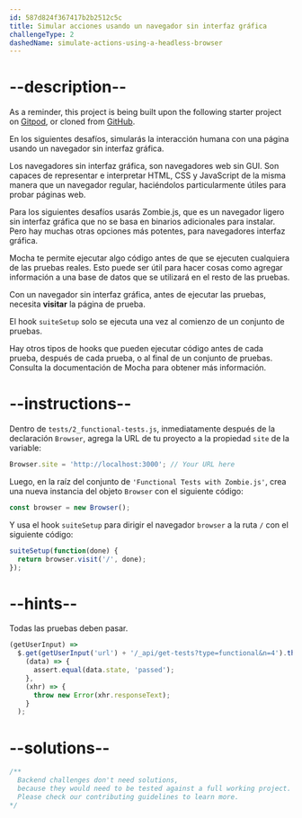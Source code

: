 ```yaml
---
id: 587d824f367417b2b2512c5c
title: Simular acciones usando un navegador sin interfaz gráfica
challengeType: 2
dashedName: simulate-actions-using-a-headless-browser
---
```


# --description--

As a reminder, this project is being built upon the following starter project on <a href="https://gitpod.io/?autostart=true#https://github.com/freeCodeCamp/boilerplate-mochachai/" target="_blank" rel="noopener noreferrer nofollow">Gitpod</a>, or cloned from <a href="https://github.com/freeCodeCamp/boilerplate-mochachai/" target="_blank" rel="noopener noreferrer nofollow">GitHub</a>.

En los siguientes desafíos, simularás la interacción humana con una página usando un navegador sin interfaz gráfica.

Los navegadores sin interfaz gráfica, son navegadores web sin GUI. Son capaces de representar e interpretar HTML, CSS y JavaScript de la misma manera que un navegador regular, haciéndolos particularmente útiles para probar páginas web.

Para los siguientes desafíos usarás Zombie.js, que es un navegador ligero sin interfaz gráfica que no se basa en binarios adicionales para instalar. Pero hay muchas otras opciones más potentes, para navegadores interfaz gráfica.

Mocha te permite ejecutar algo código antes de que se ejecuten cualquiera de las pruebas reales. Esto puede ser útil para hacer cosas como agregar información a una base de datos que se utilizará en el resto de las pruebas.

Con un navegador sin interfaz gráfica, antes de ejecutar las pruebas, necesita **visitar** la página de prueba.

El hook `suiteSetup` solo se ejecuta una vez al comienzo de un conjunto de pruebas.

Hay otros tipos de hooks que pueden ejecutar código antes de cada prueba, después de cada prueba, o al final de un conjunto de pruebas. Consulta la documentación de Mocha para obtener más información.

# --instructions--

Dentro de `tests/2_functional-tests.js`, inmediatamente después de la declaración `Browser`, agrega la URL de tu proyecto a la propiedad `site` de la variable:

```js
Browser.site = 'http://localhost:3000'; // Your URL here
```

Luego, en la raíz del conjunto de `'Functional Tests with Zombie.js'`, crea una nueva instancia del objeto `Browser` con el siguiente código:

```js
const browser = new Browser();
```

Y usa el hook `suiteSetup` para dirigir el navegador `browser` a la ruta `/` con el siguiente código:

```js
suiteSetup(function(done) {
  return browser.visit('/', done);
});
```

# --hints--

Todas las pruebas deben pasar.

```js
(getUserInput) =>
  $.get(getUserInput('url') + '/_api/get-tests?type=functional&n=4').then(
    (data) => {
      assert.equal(data.state, 'passed');
    },
    (xhr) => {
      throw new Error(xhr.responseText);
    }
  );
```

# --solutions--

```js
/**
  Backend challenges don't need solutions, 
  because they would need to be tested against a full working project. 
  Please check our contributing guidelines to learn more.
*/
```
